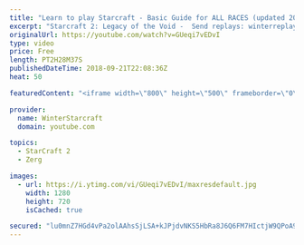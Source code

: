 ```yaml
---
title: "Learn to play Starcraft - Basic Guide for ALL RACES (updated 2017) #2"
excerpt: "Starcraft 2: Legacy of the Void -  Send replays: winterreplays@gmail.com ( -- Watch live at https://www.twitch.tv/wintergaming"
originalUrl: https://youtube.com/watch?v=GUeqi7vEDvI
type: video
price: Free
length: PT2H28M37S
publishedDateTime: 2018-09-21T22:08:36Z
heat: 50

featuredContent: "<iframe width=\"800\" height=\"500\" frameborder=\"0\" src=\"https://www.youtube.com/embed/GUeqi7vEDvI\" allow=\"accelerometer; autoplay; encrypted-media; gyroscope; picture-in-picture\" allowfullscreen></iframe>"

provider:
  name: WinterStarcraft
  domain: youtube.com

topics:
  - StarCraft 2
  - Zerg

images:
  - url: https://i.ytimg.com/vi/GUeqi7vEDvI/maxresdefault.jpg
    width: 1280
    height: 720
    isCached: true

secured: "lu0mnZ7HGd4vPa2olAAhsSjLSA+kJPjdvNKS5HbRa8J6Q6FM7HIctjW9QPoA9tqbrHDF8w11KLf3bn1AtrdiTQ2MxuFWw1JTVOauk35cP3iOoCXcenDYrUS3JD0YKNOCyQHgRwaytyWhrWMSRwdjJv1hzPFdRWy1DyR4+h7cC74PUD6fHELarh0XyYjPSdM58VfRfGux3ec2vAU3+AqxBrkqHLdwnCSZ24YqafvT0j6cbdSCkCfm0iF25JSK0a2SUBE+IWQWHoLqivGuYwTbOBkEiwGF5G4LOhLXkdlss5N1pnutbkRE6VivhbjI6zKlIwQEreHQx0Eio//7BEo/EV4CdbD0Kx4NcZ6+8BKi+t+L9PMTq2GcE2s62T03iybl9QIXp55ltsRVadiCWMoiXMY1if+ZdfuXi59vJvNlOJ8=;lDesiWDAS1MnBFbzfuhgVw=="
---
```


